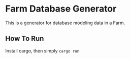 # Farm Database Generator

This is a generator for database modeling data in a Farm.

## How To Run

Install cargo, then simply `cargo run`